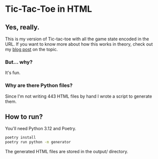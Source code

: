 # Tic-Tac-Toe in HTML

## Yes, really.

This is my version of Tic-tac-toe with all the game state encoded in the URL.
If you want to know more about how this works in theory, check out my 
[blog post](https://blog.sigma-star.io/2024/11/tic-tac-toe-in-html/) on the topic.

### But... why?

It's fun.

### Why are there Python files?

Since I'm not writing 443 HTML files by hand I wrote a script to generate them.

## How to run?

You'll need Python 3.12 and Poetry.

```bash
poetry install
poetry run python -m generator
```

The generated HTML files are stored in the output/ directory.
